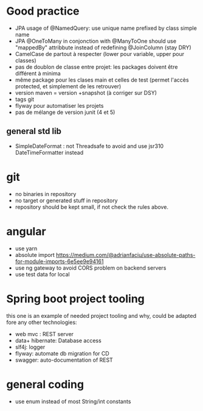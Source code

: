 # Good practice

 - JPA usage of @NamedQuery: use unique name prefixed by class simple name
 - JPA @OneToMany in conjonction with @ManyToOne should use "mappedBy" attribbute instead of redefining @JoinColumn (stay DRY)
 - CamelCase de partout à respecter (lower pour variable, upper pour classes)
 - pas de doublon de classe entre projet: les packages doivent être différent à minima
 - même package pour les clases main et celles de test (permet l'accès protected, et simplement de les retrouver)
 - version maven = version +snapshot (à corriger sur DSY)
 - tags git
 - flyway pour automatiser les projets
 - pas de mélange de version junit (4 et 5)
 
## general std lib
 - SimpleDateFormat : not Threadsafe to avoid and use jsr310 DateTimeFormatter instead
 
# git
 - no binaries in repository
 - no target or generated stuff in repository
 - repository should be kept small, if not check the rules above.

# angular
 - use yarn
 - absolute import <https://medium.com/@adrianfaciu/use-absolute-paths-for-module-imports-6e5ee9e94161>
 - use ng gateway to avoid CORS problem on backend servers 
 - use test data for local


# Spring boot project tooling
this one is an example of needed project tooling and why, could be adapted fore any 
other technologies:
 
- web mvc : REST server
- data+ hibernate: Database access
- slf4j: logger
- flyway: automate db migration for CD
- swagger: auto-documentation of REST

# general coding

- use enum instead of most String/int constants
  